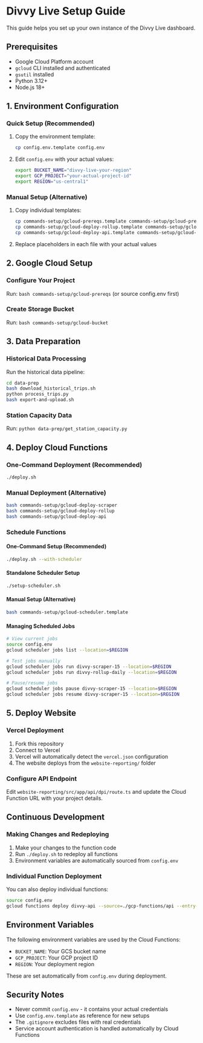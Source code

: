# Divvy Live Setup Guide

This guide helps you set up your own instance of the Divvy Live dashboard.

## Prerequisites

- Google Cloud Platform account
- `gcloud` CLI installed and authenticated
- `gsutil` installed
- Python 3.12+
- Node.js 18+

## 1. Environment Configuration

### Quick Setup (Recommended)
1. Copy the environment template:
   ```bash
   cp config.env.template config.env
   ```
2. Edit `config.env` with your actual values:
   ```bash
   export BUCKET_NAME="divvy-live-your-region"
   export GCP_PROJECT="your-actual-project-id"
   export REGION="us-central1"
   ```

### Manual Setup (Alternative)
1. Copy individual templates:
   ```bash
   cp commands-setup/gcloud-prereqs.template commands-setup/gcloud-prereqs
   cp commands-setup/gcloud-deploy-rollup.template commands-setup/gcloud-deploy-rollup
   cp commands-setup/gcloud-deploy-api.template commands-setup/gcloud-deploy-api
   ```
2. Replace placeholders in each file with your actual values

## 2. Google Cloud Setup

### Configure Your Project
Run: `bash commands-setup/gcloud-prereqs` (or source config.env first)

### Create Storage Bucket
Run: `bash commands-setup/gcloud-bucket`

## 3. Data Preparation

### Historical Data Processing
Run the historical data pipeline:
```bash
cd data-prep
bash download_historical_trips.sh
python process_trips.py
bash export-and-upload.sh
```

### Station Capacity Data
Run: `python data-prep/get_station_capacity.py`

## 4. Deploy Cloud Functions

### One-Command Deployment (Recommended)
```bash
./deploy.sh
```

### Manual Deployment (Alternative)
```bash
bash commands-setup/gcloud-deploy-scraper
bash commands-setup/gcloud-deploy-rollup  
bash commands-setup/gcloud-deploy-api
```

### Schedule Functions

#### One-Command Setup (Recommended)
```bash
./deploy.sh --with-scheduler
```

#### Standalone Scheduler Setup
```bash
./setup-scheduler.sh
```

#### Manual Setup (Alternative)
```bash
bash commands-setup/gcloud-scheduler.template
```

#### Managing Scheduled Jobs
```bash
# View current jobs
source config.env
gcloud scheduler jobs list --location=$REGION

# Test jobs manually
gcloud scheduler jobs run divvy-scraper-15 --location=$REGION
gcloud scheduler jobs run divvy-rollup-daily --location=$REGION

# Pause/resume jobs
gcloud scheduler jobs pause divvy-scraper-15 --location=$REGION
gcloud scheduler jobs resume divvy-scraper-15 --location=$REGION
```

## 5. Deploy Website

### Vercel Deployment
1. Fork this repository
2. Connect to Vercel
3. Vercel will automatically detect the `vercel.json` configuration
4. The website deploys from the `website-reporting/` folder

### Configure API Endpoint
Edit `website-reporting/src/app/api/dpi/route.ts` and update the Cloud Function URL with your project details.

## Continuous Development

### Making Changes and Redeploying
1. Make your changes to the function code
2. Run `./deploy.sh` to redeploy all functions
3. Environment variables are automatically sourced from `config.env`

### Individual Function Deployment
You can also deploy individual functions:
```bash
source config.env
gcloud functions deploy divvy-api --source=./gcp-functions/api --entry-point=latest --trigger=http --set-env-vars=BUCKET_NAME=$BUCKET_NAME,GCP_PROJECT=$GCP_PROJECT
```

## Environment Variables

The following environment variables are used by the Cloud Functions:
- `BUCKET_NAME`: Your GCS bucket name
- `GCP_PROJECT`: Your GCP project ID
- `REGION`: Your deployment region

These are set automatically from `config.env` during deployment.

## Security Notes

- Never commit `config.env` - it contains your actual credentials
- Use `config.env.template` as reference for new setups
- The `.gitignore` excludes files with real credentials
- Service account authentication is handled automatically by Cloud Functions 